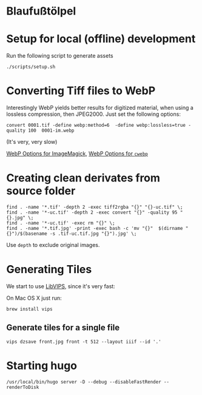 Blaufußtölpel
=============

# Setup for local (offline) development

Run the following script to generate assets

```
./scripts/setup.sh
```

# Converting Tiff files to WebP

Interestingly WebP yields better results for digitized material, when using a lossless compression, then JPEG2000.
Just set the following options:

```
convert 0001.tif -define webp:method=6  -define webp:lossless=true -quality 100  0001-im.webp
```
(It's very, very slow)


[WebP Options for ImageMagick](https://imagemagick.org/script/webp.php), [WebP Options for `cwebp`](https://developers.google.com/speed/webp/docs/cwebp)

# Creating clean derivates from source folder

```
find . -name '*.tif' -depth 2 -exec tiff2rgba "{}" "{}-uc.tif" \;
find . -name '*-uc.tif' -depth 2 -exec convert "{}" -quality 95 "{}.jpg" \;
find . -name '*-uc.tif' -exec rm "{}" \;
find . -name '*.tif.jpg' -print -exec bash -c 'mv "{}"  $(dirname "{}")/$(basename -s .tif-uc.tif.jpg "{}").jpg' \;
```

Use `depth` to exclude original images.

# Generating Tiles

We start to use [LibVIPS](), since it's very fast:

On Mac OS X just run:

```
brew install vips
```

## Generate tiles for a single file

```
vips dzsave front.jpg front -t 512 --layout iiif --id '.'
```

# Starting hugo

```
/usr/local/bin/hugo server -D --debug --disableFastRender --renderToDisk
```
